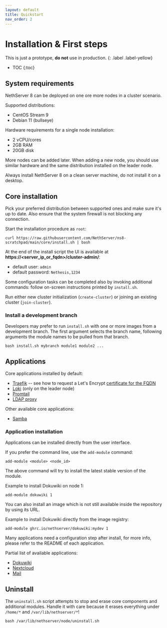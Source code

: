 ```yaml
---
layout: default
title: Quickstart
nav_order: 2
---
```


# Installation & First steps

This is just a prototype, **do not** use in production.
{: .label .label-yellow}

* TOC
{:toc}

## System requirements

NethServer 8 can be deployed on one ore more nodes in a cluster scenario.

Supported distributions:
- CentOS Stream 9
- Debian 11 (bullseye)

Hardware requirements for a single node installation:
- 2 vCPU/cores
- 2GB RAM
- 20GB disk

More nodes can be added later. When adding a new node, you should use
similar hardware and the same distribution installed on the leader node.

Always install NethServer 8 on a clean server machine, do not install it on a desktop.

## Core installation

Pick your preferred distribution between supported ones and make sure it's up to date. 
Also ensure that the system firewall is not blocking any connection.

Start the installation procedure as `root`:
```
curl https://raw.githubusercontent.com/NethServer/ns8-scratchpad/main/core/install.sh | bash
```

At the end of the install script the UI is available at **https://\<server_ip_or_fqdn\>/cluster-admin/**:

- default user: `admin`
- default password: `Nethesis,1234`

Some configuration tasks can be completed also by invoking additional
commands: follow on-screen instructions printed by `install.sh`.

Run either new cluster initialization (`create-cluster`) or joining an existing cluster (`join-cluster`).

### Install a development branch

Developers may prefer to run `install.sh` with one or more images from a
development branch. The first argument selects the branch name, following
arguments the module names to be pulled from that branch.

    bash install.sh mybranch module1 module2 ...

## Applications

Core applications installed by default:
- [Traefik](https://github.com/NethServer/ns8-scratchpad/blob/main/traefik/README.md) -- see how to request a Let's Encrypt [certificate for the FQDN](https://github.com/NethServer/ns8-scratchpad/blob/main/traefik/README.md#set-certificate)
- [Loki](https://github.com/NethServer/ns8-scratchpad/blob/main/loki/REDME.md) (only on the leader node)
- [Promtail](https://github.com/NethServer/ns8-scratchpad/blob/main/promtail/README.md)
- [LDAP proxy](https://github.com/NethServer/ns8-scratchpad/blob/main/ldapproxy/README.md)

Other available core applications:
- [Samba](https://github.com/NethServer/ns8-scratchpad/blob/main/samba/README.md)


### Application installation

Applications can be installed directly from the user interface.

If you prefer the command line, use the `add-module` command:
```
add-module <module> <node_id>
```
The  above command will try to install the latest stable version of the module.

Example to install Dokuwiki on node 1:
```
add-module dokuwiki 1
```

You can also install an image which is not still available inside the repository by using
its URL.

Example to install Dokuwiki directly from the image registry:
```
add-module ghrc.io/nethserver/dokuwiki:mydev 1
```

Many applications need a configuration step after install, for more info, 
please refer to the README of each application.

Partial list of available applications:

- [Dokuwiki](https://github.com/NethServer/ns8-scratchpad/blob/main/dokuwiki/README.md)
- [Nextcloud](https://github.com/NethServer/ns8-scratchpad/blob/main/nextcloud/README.md)
- [Mail](https://github.com/NethServer/ns8-scratchpad/blob/main/netdata/README.md)

## Uninstall

The `uninstall.sh` script attempts to stop and erase core components and
additional modules. Handle it with care because it erases everything under `/home/*` and `/var/lib/nethserver/*`!

    bash /var/lib/nethserver/node/uninstall.sh


